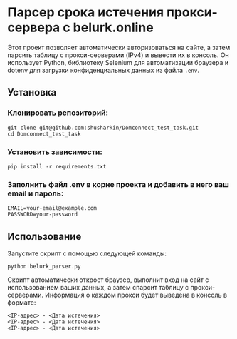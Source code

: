 # Парсер срока истечения прокси-сервера с belurk.online

Этот проект позволяет автоматически авторизоваться на сайте, а затем парсить таблицу с прокси-серверами (IPv4) и вывести их в консоль. Он использует Python, библиотеку Selenium для автоматизации браузера и dotenv для загрузки конфиденциальных данных из файла `.env`.

## Установка
### Клонировать репозиторий:
```
git clone git@github.com:shusharkin/Domconnect_test_task.git
cd Domconnect_test_task
```
### Установить зависимости:
```
pip install -r requirements.txt
```
### Заполнить файл .env в корне проекта и добавить в него ваш email и пароль:
```
EMAIL=your-email@example.com
PASSWORD=your-password
```
## Использование
Запустите скрипт с помощью следующей команды:
```
python belurk_parser.py
```
Скрипт автоматически откроет браузер, выполнит вход на сайт с использованием ваших данных, а затем спарсит таблицу с прокси-серверами. Информация о каждом прокси будет выведена в консоль в формате:
```
<IP-адрес> - <Дата истечения>
<IP-адрес> - <Дата истечения>
<IP-адрес> - <Дата истечения>
```
